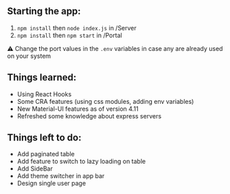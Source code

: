 ## Starting the app:
1. `npm install` then `node index.js` in /Server
2. `npm install` then `npm start` in /Portal

⚠ Change the port values in the `.env` variables in case any are already used on your system

## Things learned:
- Using React Hooks
- Some CRA features (using css modules, adding env variables)
- New Material-UI features as of version 4.11
- Refreshed some knowledge about express servers

## Things left to do:
- Add paginated table
- Add feature to switch to lazy loading on table
- Add SideBar
- Add theme switcher in app bar
- Design single user page